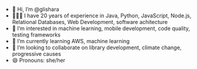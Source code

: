 - 👋 Hi, I’m @glishara
- 👩🏻‍💻 I have 20 years of experience in Java, Python, JavaScript, Node.js, Relational Databases, Web Development, software achitecture
- 👀 I’m interested in machine learning, mobile development, code quality, testing frameworks
- 🌱 I’m currently learning AWS, machine learning
- 💞️ I’m looking to collaborate on library development, climate change, progressive causes
- 😄 Pronouns: she/her

<!---
glishara/glishara is a ✨ special ✨ repository because its `README.md` (this file) appears on your GitHub profile.
You can click the Preview link to take a look at your changes.
--->
